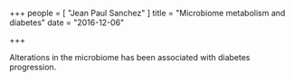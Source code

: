 +++
people = [
  "Jean Paul Sanchez"
]
title = "Microbiome metabolism and diabetes"
date = "2016-12-06"

+++

Alterations in the microbiome has been associated with diabetes progression.
